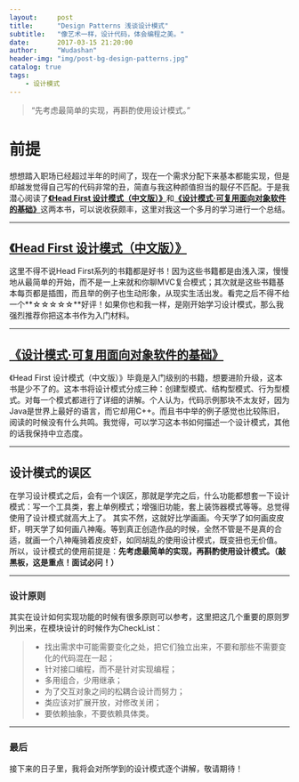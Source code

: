 ```yaml
---
layout:     post
title:      "Design Patterns 浅谈设计模式"
subtitle:   "像艺术一样，设计代码，体会编程之美。"
date:       2017-03-15 21:20:00
author:     "Wudashan"
header-img: "img/post-bg-design-patterns.jpg"
catalog: true
tags:
    - 设计模式
---
```


> “先考虑最简单的实现，再斟酌使用设计模式。”


# 前提
想想踏入职场已经超过半年的时间了，现在一个需求分配下来基本都能实现，但是却越发觉得自己写的代码非常的丑，简直与我这种颜值担当的靓仔不匹配。于是我潜心阅读了[**《Head First 设计模式（中文版）》**](https://book.douban.com/subject/2243615/)和[**《设计模式·可复用面向对象软件的基础》**](https://book.douban.com/subject/1052241/)这两本书，可以说收获颇丰，这里对我这一个多月的学习进行一个总结。

---

## [《Head First 设计模式（中文版）》](https://book.douban.com/subject/2243615/)
这里不得不说Head First系列的书籍都是好书！因为这些书籍都是由浅入深，慢慢地从最简单的开始，而不是一上来就和你聊MVC复合模式；其次就是这些书籍基本每页都是插图，而且举的例子也生动形象，从现实生活出发。看完之后不得不给一个**☆☆☆☆☆**好评！如果你也和我一样，是刚开始学习设计模式，那么我强烈推荐你把这本书作为入门材料。

---

## [《设计模式·可复用面向对象软件的基础》](https://book.douban.com/subject/1052241/)
《Head First 设计模式（中文版）》毕竟是入门级别的书籍，想要进阶升级，这本书是少不了的。这本书将设计模式分成三种：创建型模式、结构型模式、行为型模式。对每一个模式都进行了详细的讲解。个人认为，代码示例那块不太友好，因为Java是世界上最好的语言，而它却用C++。而且书中举的例子感觉也比较陈旧，阅读的时候没有什么共鸣。我觉得，可以学习这本书如何描述一个设计模式，其他的话我保持中立态度。

---

## 设计模式的误区
在学习设计模式之后，会有一个误区，那就是学完之后，什么功能都想套一下设计模式：写一个工具类，套上单例模式；增强旧功能，套上装饰器模式等等。总觉得使用了设计模式就高大上了。
其实不然，这就好比学画画。今天学了如何画皮皮虾，明天学了如何画八神庵。等到真正创造作品的时候，全然不管是不是真的合适，就画一个八神庵骑着皮皮虾，如同胡乱的使用设计模式，既变扭也无价值。
所以，设计模式的使用前提是：**先考虑最简单的实现，再斟酌使用设计模式。（敲黑板，这是重点！面试必问！）**

---

### 设计原则
其实在设计如何实现功能的时候有很多原则可以参考，这里把这几个重要的原则罗列出来，在模块设计的时候作为CheckList：
> * 找出需求中可能需要变化之处，把它们独立出来，不要和那些不需要变化的代码混在一起；
> * 针对接口编程，而不是针对实现编程；
> * 多用组合，少用继承；
> * 为了交互对象之间的松耦合设计而努力；
> * 类应该对扩展开放，对修改关闭；
> * 要依赖抽象，不要依赖具体类。

---

### 最后
接下来的日子里，我将会对所学到的设计模式逐个讲解，敬请期待！